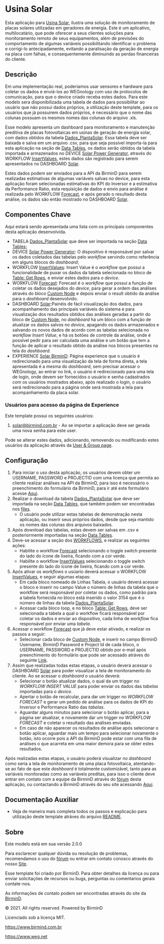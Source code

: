 # Usina Solar

Esta aplicação para [Usina Solar](https://console.app.wnology.io/dashboards/~exportplaceholderid-dashboard-solar-0~), ilustra uma solução de monitoramento de placas solares utilizadas em geradores de energia. Este é um aplicativo, multilocatário, que pode oferecer a seus clientes soluções para monitoramento remoto de seus equipamentos, além de previsões do comportamento de algumas variáveis possibilitando identificar o problema e corrigi-lo antecipadamente, evitando a paralisação da geração de energia na placa com falhas, e consequentemente diminuindo as perdas financeiras do cliente.

## Descrição

Em uma implementação real, poderiamos usar sensores e hardware para coletar os dados e enviá-los ao WEGnology com uso de protocolos de comunicação, para que o device criado receba estes dados. Para este modelo sera disponibilizada uma tabela de dados para possibilitar ao usuário que não possui dados próprios, a utilização deste template,
para os usuários que já possuirem dados próprios, é necessário que o nome das colunas possuam os mesmos nomes das colunas do arquivo .xls.

Esse modelo apresenta um dashboard para monitoramento e manutenção preditiva de placas fotovoltaicas em usinas de geração de energia solar, com dados obtidos da tabela [Dados_PlantaSolar](https://files.wnology.io/~exportplaceholderid-application-applicationBirminDUsinaSolar-0~/Dados_PlantaSolar.xls).
Essa tabela deve ser baixada e salva em um arquivo .csv, para que seja possível importa-la para esta aplicação na seção de [Data Tables](/applications/~exportplaceholderid-application-applicationBirminDUsinaSolar-0~/data-tables), os dados serão obtidos da tabela importada e armazenados no DEVICE [Solar Power Generator](/applications/~exportplaceholderid-application-applicationBirminDUsinaSolar-0~/devices/610b3537955fa10006d5ebca/attributes), através do WORKFLOW [InsertValues](/applications/~exportplaceholderid-application-applicationBirminDUsinaSolar-0~/workflows/~exportplaceholderid-flow-insertValues-2~/develop),
estes dados são registrado para serem apresentados no DASHBOARD [Solar](https://console.app.wnology.io/dashboards/~exportplaceholderid-dashboard-solar-0~). 

Estes dados podem ser enviados para a API da BirminD para serem realizadas estimativas de algumas variáveis salvas no device, para esta aplicação foram selecionadas estimativas do KPI do Inversor e a estimativa da Performance Ratio, esta requisição de dados e envio para análise é realizada pelo WORKFLOW [Forecast](/applications/~exportplaceholderid-application-applicationBirminDUsinaSolar-0~/workflows/~exportplaceholderid-flow-forecast-1~/develop), e após gerado o resultado desta análise, os dados são então mostrado no DASHBOARD [Solar](https://console.app.wnology.io/dashboards/~exportplaceholderid-dashboard-solar-0~).

## Componentes Chave

Aqui estará sendo apresentada uma lista com os principais componentes desta aplicação desenvolvida. 

* TABELA [Dados_PlantaSolar](https://files.wnology.io/~exportplaceholderid-application-applicationBirminDUsinaSolar-0~/Dados_PlantaSolar.xls) que deve ser importada na seção [Data Tables](/applications/~exportplaceholderid-application-applicationBirminDUsinaSolar-0~/data-tables);
* DEVICE [Solar Power Generator](/applications/~exportplaceholderid-application-applicationBirminDUsinaSolar-0~/devices/610b3537955fa10006d5ebca/attributes): O dispositivo é responsável por salvar os dados coletados das tabelas pelo *workflow* servindo como referência em alguns blocos do *dashboard*;
* WORKFLOW [InsertValues](/applications/~exportplaceholderid-application-applicationBirminDUsinaSolar-0~/workflows/~exportplaceholderid-flow-insertValues-2~/develop): Insert Value é o *workflow* que possui a funcionalidade de puxar os dados da tabela selecionada no bloco de [Table: Get Rows](https://docs.app.wnology.io/workflows/data/table-get-rows/), e enviar estes dados para o *device*.
* WORKFLOW [Forecast](/applications/~exportplaceholderid-application-applicationBirminDUsinaSolar-0~/workflows/~exportplaceholderid-flow-forecast-1~/develop): Forecast é o *workflow* que possui a função de coletar os dados desejados do *device*, para gerar a ordem das análises através do bloco [Custom Node](/workflows/custom-nodes/overview/#configuring-custom-node-instances) e depois enviar o result obtido da análise para o *dashboard* desenvolvido.
* DASHBOARD [Solar](https://console.app.wnology.io/dashboards/~exportplaceholderid-dashboard-solar-0~):Painéis de fácil visualização dos dados, para acompanhamento das principais variáveis do sistema e para visualização dos resultados obtidos das análises geradas a partir do bloco de [Custom Node](/workflows/custom-nodes/overview/#configuring-custom-node-instances), no *dashboard* há um bloco com a função de atualizar os dados salvos no *device*, apagando os dados armazenados e salvando os novos dados de acordo com as tabelas selecionada no *workflow Insert Value*, e há os botões de controle da análise, onde é possível pedir para ser calculada uma análise e um botão que tem a função de aplicar o resultado  obtido da análise nos blocos presentes na tela do *dashboard*.
* EXPERIENCE [Solar BirminD](https://solarbirmind.wnology.io): Página experience que o usuário é redirecionado para uma visualização da tela de forma direta, a tela apresentada é a mesma do *dashboard*, sem precisar acessar o WEGnology, ao entrar no link, o usuário é redirecionado para uma tela de login, onde devem ser fornecidos o usuário e senha cadastrados com os usuários mostrados abaixo, após realizado o login, o usuário será redirecionado para a página onde será mostrada a tela para acompanhamento da placa solar.
### Usuários para acesso da página de Experience

Este template possui os seguintes usuários:

1. solar@birmind.com.br - Ao se importar a aplicação deve ser gerada uma nova senha para este user.

Pode se alterar estes dados, adicionando, removendo ou modificando estes usuários da aplicação através da [User & Group page](/applications/~exportplaceholderid-application-applicationBirminDUsinaSolar-0~/experience/users).

## Configuração

1. Para iniciar o uso desta aplicação, os usuários devem obter um USERNAME, PASSWORD e PROJECTID com uma licença que permita ao cliente realizar análises na API da BirminD, para isso é necessário o preenchimento do formulário da BirminD, para ir até este formulário acesse [Aqui](https://www.birmind.com.br/api-license/register/).
2. Realizar o download da tabela [Dados_PlantaSolar](https://files.wnology.io/~exportplaceholderid-application-applicationBirminDUsinaSolar-0~/Dados_PlantaSolar.xls) que deve ser importada na seção [Data Tables](/applications/~exportplaceholderid-application-applicationBirminDUsinaSolar-0~/data-tables), que também podem ser encontradas nos [files](/applications/~exportplaceholderid-application-applicationBirminDUsinaSolar-0~/files).
    - O usuário pode utilizar estas tabelas de demonstração nesta aplicação, ou inserir seus próprios dados, desde que seja mantido os nomes das colunas dos arquivos baixados.
3. Após download das tabelas, estas devem ser salvas em .csv e posteriormente importadas na seção [Data Tables](/applications/~exportplaceholderid-application-applicationBirminDUsinaSolar-0~/data-tables).
4. Deve-se acessar a seção dos [WORKFLOWS](/applications/~exportplaceholderid-application-applicationBirminDUsinaSolar-0~/workflows), e realizar as seguintes ações:
    - Habilite o workflow [Forecast](/applications/~exportplaceholderid-application-applicationBirminDUsinaSolar-0~/workflows/~exportplaceholderid-flow-forecast-1~/develop) selecionando o toggle switch presente do lado do ícone de lixeira, ficando com a cor verde.
    - Habilite o workflow [InsertValues](/applications/~exportplaceholderid-application-applicationBirminDUsinaSolar-0~/workflows/~exportplaceholderid-flow-insertValues-2~/develop) selecionando o toggle switch presente do lado do ícone de lixeira, ficando com a cor verde.
5. Após ativar os *workflows* o usúario deverá acessar o WORKFLOW [InsertValues](/applications/~exportplaceholderid-application-applicationBirminDUsinaSolar-0~/workflows/~exportplaceholderid-flow-insertValues-2~/develop), e seguir algumas etapas:
    - Em cada bloco nomeado de Linhas Tabela, o usuário deverá acessar o bloco e inserir no campo Value o número de linhas da tabela que o workflow será responsável por coletar os dados, como padrão para a tabela fornecida no bloco está inserido o valor 3154 que é o número de linhas da tabela [Dados_PlantaSolar](https://files.wnology.io/~exportplaceholderid-application-applicationBirminDUsinaSolar-0~/Dados_PlantaSolar.xls). 
    - Acessar cada bloco loop, e no bloco [Table: Get Rows](https://docs.app.wnology.io/workflows/data/table-get-rows/), deve ser selecionada a tabela a qual o workflow ficará responsável por coletar os dados e enviar ao dispositivo, cada linha de *workflow* fica responsável por enviar uma *tabela*.
6. Acessar o workflow [Forecast](/applications/~exportplaceholderid-application-applicationBirminDUsinaSolar-0~/workflows/~exportplaceholderid-flow-forecast-1~/develop) que já deve estar ativado, e realizar os passos a seguir:
    - Selecionar cada bloco de [Custom Node](https://docs.app.wnology.io/workflows/custom-nodes/overview/#configuring-custom-node-instances), e inserir no campo BirminD Username, BirminD Password e Project Id de cada bloco, o USERNAME, PASSWORD e PROJECTID obtido por e-mail após preenchimento do formulário que pode ser acessado atráves do seguinte [Link](https://www.birmind.com.br/api-license/register/).
7. Assim que realizadas todas estas etapas, o usuário deverá acessar o DASHBOARD [Solar](https://console.app.wnology.io/dashboards/~exportplaceholderid-dashboard-solar-0~) para poder visualizar a tela de monitoramento do cliente. Ao se acessar o *dashboard* o usuário deverá:
    - Selecionar o botão atualizar dados, o qual da um trigger no *WORKFLOW INSERT VALUE* para poder enviar os dados das *tabelas* importadas para o *device*.
    - Apertar o botão de recalcular, para dar um trigger no *WORKFLOW FORECAST* e gerar um pedido de análise para os dados de KPI do Inversor e Performance Ratio das *tabelas*.
    - Aguardar alguns minutos para selecionar o botão aplicar, para a página ser atualizar, e novamente dar um trigger no *WORKFLOW FORECAST* e coletar o resultado das análises enviadas.
    - Em caso de não aparecer os resultados de análise após selecionar o botão aplicar, aguardar mais um tempo para selecionar novamente o botão, isto ocorre pois a API da BirminD pode estar com uma fila de análises o que acarreta em uma maior demora para se obter estes resultados.

Após realizadas estas etapas, o usuário poderá visualizar no *dashboard* como seria a tela de monitoramento de uma placa fotovoltaica, atentando-se ao fato de que este *dashboard* é totalmente customizável, tanto para as variáveis monitoradas como as variáveis preditas, para isso o cliente deve entrar em contato com a equipe da BirminD através do [fórum](https://forums.app.wnology.io/) desta aplicação, ou contactando a BirminD
através do seu site acessando [Aqui](https://www.birmind.com.br/).

## Documentação Auxiliar

* Veja de maneira mais completa todos os passos e explicação para utilização deste template atráves do arquivo [README](https://files.wnology.io/~exportplaceholderid-application-applicationBirminDUsinaSolar-0~/README.md).

## Sobre

Este modelo está em sua versão 2.0.0

Para esclarecer qualquer dúvida ou resolução de problemas, recomendamos o uso do [fórum](https://forums.app.wnology.io/) ou entrar em contato conosco através do nosso [Site](https://www.birmind.com.br/).

Esse template foi criado por BirminD. Para obter detalhes da licença ou para enviar solicitações de recursos ou bugs, perguntas ou comentarios gerais contate-nos.

As informações de contato podem ser encontradas através do site da [BirminD](https://www.birmind.com.br/).

© 2021. All rights reserved. Powered by BirminD

Licenciado sob a licença MIT.

https://www.birmind.com.br

https://www.weg.net